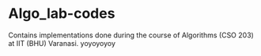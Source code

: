 # Algo_lab-codes
Contains implementations done during the course of Algorithms (CSO 203) at IIT (BHU) Varanasi.
yoyoyoyoy
